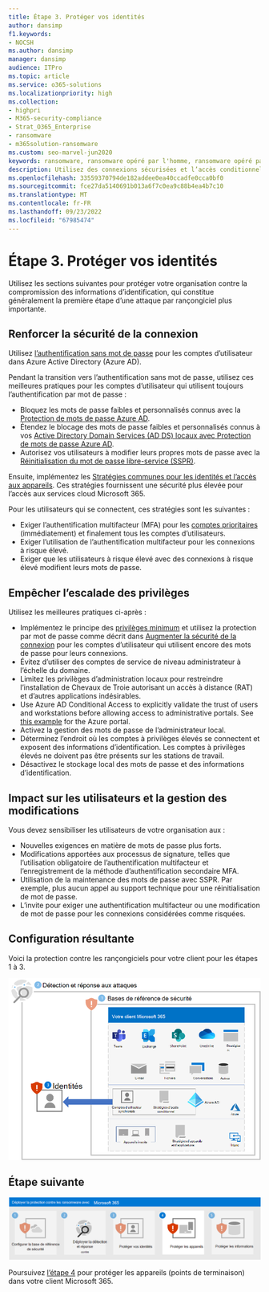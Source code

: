 ```yaml
---
title: Étape 3. Protéger vos identités
author: dansimp
f1.keywords:
- NOCSH
ms.author: dansimp
manager: dansimp
audience: ITPro
ms.topic: article
ms.service: o365-solutions
ms.localizationpriority: high
ms.collection:
- highpri
- M365-security-compliance
- Strat_O365_Enterprise
- ransomware
- m365solution-ransomware
ms.custom: seo-marvel-jun2020
keywords: ransomware, ransomware opéré par l'homme, ransomware opéré par l'homme, HumOR, attaque d'extorsion, attaque de ransomware, cryptage, cryptovirologie, zero trust
description: Utilisez des connexions sécurisées et l’accès conditionnel pour protéger vos ressources Microsoft 365 contre les attaques par rançongiciel.
ms.openlocfilehash: 33559370794de182addee0ea40ccadfe0cca0bf0
ms.sourcegitcommit: fce27da5140691b013a6f7c0ea9c88b4ea4b7c10
ms.translationtype: MT
ms.contentlocale: fr-FR
ms.lasthandoff: 09/23/2022
ms.locfileid: "67985474"
---
```

# <a name="step-3-protect-identities"></a>Étape 3. Protéger vos identités

Utilisez les sections suivantes pour protéger votre organisation contre la compromission des informations d’identification, qui constitue généralement la première étape d’une attaque par rançongiciel plus importante.

## <a name="increase-sign-in-security"></a>Renforcer la sécurité de la connexion

Utilisez [l’authentification sans mot de passe](/azure/active-directory/authentication/howto-authentication-passwordless-deployment) pour les comptes d’utilisateur dans Azure Active Directory (Azure AD).

Pendant la transition vers l’authentification sans mot de passe, utilisez ces meilleures pratiques pour les comptes d’utilisateur qui utilisent toujours l’authentification par mot de passe :

- Bloquez les mots de passe faibles et personnalisés connus avec la [Protection de mots de passe Azure AD](/azure/active-directory/authentication/concept-password-ban-bad).
- Étendez le blocage des mots de passe faibles et personnalisés connus à vos [Active Directory Domain Services (AD DS) locaux avec Protection de mots de passe Azure AD](/azure/active-directory/authentication/concept-password-ban-bad-on-premises).
- Autorisez vos utilisateurs à modifier leurs propres mots de passe avec la [Réinitialisation du mot de passe libre-service (SSPR)](/azure/active-directory/authentication/concept-sspr-howitworks).

Ensuite, implémentez les [Stratégies communes pour les identités et l’accès aux appareils](/microsoft-365/security/office-365-security/identity-access-policies). Ces stratégies fournissent une sécurité plus élevée pour l’accès aux services cloud Microsoft 365. 

Pour les utilisateurs qui se connectent, ces stratégies sont les suivantes :

- Exiger l’authentification multifacteur (MFA) pour les [comptes prioritaires](/microsoft-365/admin/setup/priority-accounts) (immédiatement) et finalement tous les comptes d’utilisateurs.
- Exiger l’utilisation de l’authentification multifacteur pour les connexions à risque élevé.
- Exiger que les utilisateurs à risque élevé avec des connexions à risque élevé modifient leurs mots de passe.

## <a name="prevent-privilege-escalation"></a>Empêcher l’escalade des privilèges

Utilisez les meilleures pratiques ci-après :

- Implémentez le principe des [privilèges minimum](/windows-server/identity/ad-ds/plan/security-best-practices/implementing-least-privilege-administrative-models) et utilisez la protection par mot de passe comme décrit dans [Augmenter la sécurité de la connexion](#increase-sign-in-security) pour les comptes d’utilisateur qui utilisent encore des mots de passe pour leurs connexions. 
- Évitez d’utiliser des comptes de service de niveau administrateur à l’échelle du domaine. 
- Limitez les privilèges d’administration locaux pour restreindre l’installation de Chevaux de Troie autorisant un accès à distance (RAT) et d’autres applications indésirables.
- Use Azure AD Conditional Access to explicitly validate the trust of users and workstations before allowing access to administrative portals. See [this example](/azure/active-directory/conditional-access/howto-conditional-access-policy-azure-management) for the Azure portal.
- Activez la gestion des mots de passe de l’administrateur local.
- Déterminez l’endroit où les comptes à privilèges élevés se connectent et exposent des informations d’identification. Les comptes à privilèges élevés ne doivent pas être présents sur les stations de travail.
- Désactivez le stockage local des mots de passe et des informations d’identification.

## <a name="impact-on-users-and-change-management"></a>Impact sur les utilisateurs et la gestion des modifications

Vous devez sensibiliser les utilisateurs de votre organisation aux :

- Nouvelles exigences en matière de mots de passe plus forts.
- Modifications apportées aux processus de signature, telles que l’utilisation obligatoire de l’authentification multifacteur et l’enregistrement de la méthode d’authentification secondaire MFA.
- Utilisation de la maintenance des mots de passe avec SSPR. Par exemple, plus aucun appel au support technique pour une réinitialisation de mot de passe.
- L’invite pour exiger une authentification multifacteur ou une modification de mot de passe pour les connexions considérées comme risquées.

## <a name="resulting-configuration"></a>Configuration résultante

Voici la protection contre les rançongiciels pour votre client pour les étapes 1 à 3.

![Protection contre les rançongiciels pour votre client Microsoft 365 après l’étape 3](../media/ransomware-protection-microsoft-365/ransomware-protection-microsoft-365-architecture-step3.png)

## <a name="next-step"></a>Étape suivante

[![Étape 4 pour la protection contre les rançongiciels avec Microsoft 365](../media/ransomware-protection-microsoft-365/ransomware-protection-microsoft-365-step4.png)](ransomware-protection-microsoft-365-devices.md)

Poursuivez [l’étape 4](ransomware-protection-microsoft-365-devices.md) pour protéger les appareils (points de terminaison) dans votre client Microsoft 365. 
